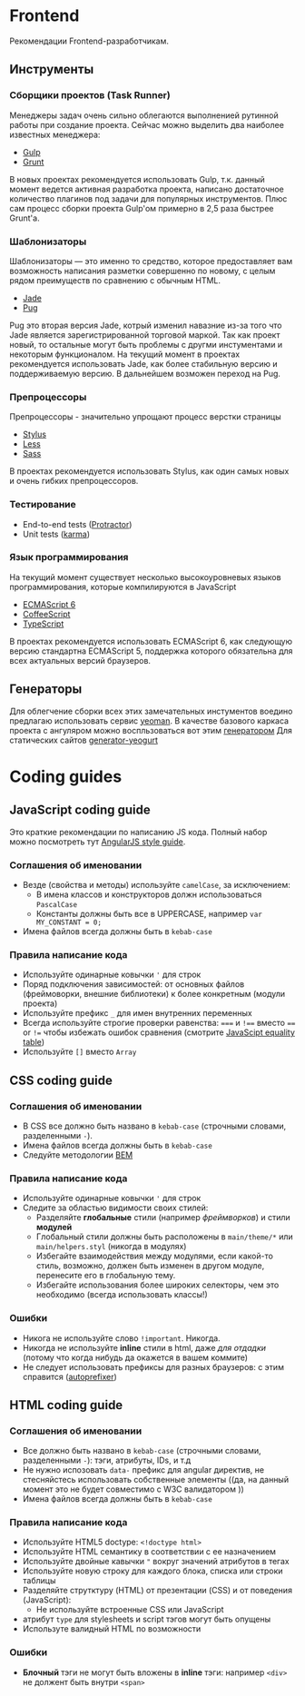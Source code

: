 # Frontend

Рекомендации Frontend-разработчикам.

## Инструменты

### Сборщики проектов (Task Runner)

Менеджеры задач очень сильно облегаются выполненией рутинной работы при создание проекта. Сейчас можно выделить два наиболее известных менеджера:
* [Gulp](http://gulpjs.com/)
* [Grunt](http://gulpjs.com/)

В новых проектах рекомендуется использовать Gulp, т.к. данный момент ведется активная разработка проекта, написано достаточное количество плагинов под задачи для популярных инструментов. Плюс сам процесс сборки проекта Gulp'ом примерно в 2,5 раза быстрее Grunt'a.

### Шаблонизаторы

Шаблонизаторы — это именно то средство, которое предоставляет вам возможность написания разметки совершенно по новому, с целым рядом преимуществ по сравнению с обычным HTML.

* [Jade](http://jade-lang.com/)
* [Pug](https://github.com/pugjs/pug)

Pug это вторая версия Jade, котрый изменил навазние из-за того что Jade является зарегистрированной торговой маркой. Так как проект новый, то остальные могут быть проблемы с другми инстументами и некоторым функционалом.
На текущий момент в проектах рекомендуется использовать Jade, как более стабильную версию и поддерживаемую версию. В дальнейшем возможен переход на Pug.

### Препроцессоры

Препроцессоры - значительно упрощают процесс верстки страницы

* [Stylus](http://learnboost.github.com/stylus/)
* [Less](http://lesscss.org/)
* [Sass](http://sass-lang.com/)

В проектах рекомендуется использовать Stylus, как один самых новых и очень гибких препроцессоров.

### Тестирование

* End-to-end tests ([Protractor](https://github.com/angular/protractor))
* Unit tests ([karma](https://karma-runner.github.io/))

### Язык программирования

На текущий момент существует несколько высокоуровневых языков программирования, которые компилируются в JavaScript

* [ECMAScript 6](http://es6-features.org/)
* [CoffeeScript](http://coffeescript.org/)
* [TypeScript](https://www.typescriptlang.org/)

В проектах рекомендуется использовать ECMAScript 6, как следующую версию стандартна ECMAScript 5, поддержка которого обязательна для всех актуальных версий браузеров.

## Генераторы

Для облегчение сборки всех этих замечательных инстументов воедино предлагаю использовать сервис [yeoman](http://yeoman.io/).
В качестве базового каркаса проекта с ангуляром можно воспльзоваться вот этим [генератором](https://github.com/swiip/generator-gulp-angular#readme)
Для статических сайтов [generator-yeogurt](https://github.com/larsonjj/generator-yeogurt)

# Coding guides

## JavaScript coding guide

Это краткие рекомендации по написанию JS кода. Полный набор можно посмотреть тут [AngularJS style guide](https://github.com/johnpapa/angular-styleguide).


### Соглашения об именовании

- Везде (свойства и методы) используйте `camelCase`, за исключением:
  * В имена классов и конструкторов должн использоваться `PascalCase`
  * Константы должны быть все в UPPERCASE, например `var MY_CONSTANT = 0;`
- Имена файлов всегда должны быть в `kebab-case`

### Правила написание кода

- Используйте одинарные ковычки `'` для строк
- Поряд подключения зависимостей: от основных файлов (фреймоворки, внешние библиотеки) к более конкретным (модули проекта)
- Используйте префикс `_` для имен внутренних переменных
- Всегда используйте строгие проверки равенства: `===` и `!==` вместо `==` or `!=` чтобы избежать ошибок сравнения (смотрите [JavaScipt equality table](https://dorey.github.io/JavaScript-Equality-Table/))
- Используйте `[]` вместо `Array`


## CSS coding guide

### Соглашения об именовании

- В CSS все должно быть названо в `kebab-case` (строчными словами, разделенными `-`).
- Имена файлов всегда должны быть в `kebab-case`
- Следуйте методологии [BEM](https://en.bem.info/tools/bem/bem-naming/)

### Правила написание кода

- Используйте одинарные ковычки `'` для строк
- Следите за областью видимости своих стилей:
  * Разделяйте **глобальные** стили (например *фреймворков*) и стили **модулей**
  * Глобальный стили должны быть расположены в `main/theme/*` или `main/helpers.styl` (никогда в модулях)
  * Избегайте взаимодействия между модулями, если какой-то стиль, возможно, должен быть изменен в другом модуле, перенесите его в глобальную тему.
  * Избегайте использования более широких селекторы, чем это необходимо (всегда использовать классы!)

### Ошибки

- Никога не используйте слово `!important`. Никогда.
- Никогда не используйте **inline** стили в html, даже *для отдадки* (потому что когда нибудь да окажется в вашем коммите)
- Не следует использовать префиксы для разных браузеров: с этим справится ([autoprefixer](https://github.com/postcss/autoprefixer))

## HTML coding guide

### Соглашения об именовании

- Все должно быть названо в `kebab-case` (строчными словами, разделенными `-`): тэги, атрибуты, IDs, и т.д
- Не нужно испозовать `data-` префикс для angular директив, не стесняйстесь использовать собственные элементы ((да, на данный момент это не будет совместимо с W3C валидатором ))
- Имена файлов всегда должны быть в `kebab-case`

### Правила написание кода

- Используйте HTML5 doctype: `<!doctype html>`
- Используйте HTML семантику в соответствии с ее назначением
- Используйте двойные кавычки `"` вокруг значений атрибутов в тегах
- Используйте новую строку для каждого блока, списка или строки таблицы
- Разделяйте струтктуру (HTML) от презентации (CSS) и от поведения (JavaScript):
  * Не используйте встроенные CSS или JavaScript
- атрибут `type` для stylesheets и script тэгов могут быть опущены
- Используте валидный HTML по возможности

### Ошибки

- **Блочный** тэги не могут быть вложены в **inline** тэги: например `<div>` не должент быть внутри `<span>`
